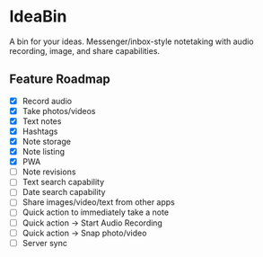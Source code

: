 # IdeaBin
A bin for your ideas. Messenger/inbox-style notetaking with audio recording, image, and share capabilities.

## Feature Roadmap
- [x] Record audio
- [x] Take photos/videos
- [x] Text notes
- [x] Hashtags
- [x] Note storage
- [x] Note listing
- [x] PWA
- [ ] Note revisions
- [ ] Text search capability
- [ ] Date search capability
- [ ] Share images/video/text from other apps
- [ ] Quick action to immediately take a note
- [ ] Quick action -> Start Audio Recording
- [ ] Quick action -> Snap photo/video
- [ ] Server sync
